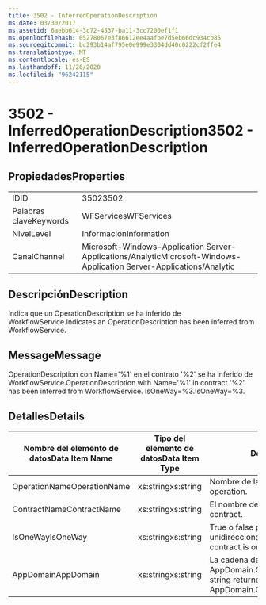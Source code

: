 ```yaml
---
title: 3502 - InferredOperationDescription
ms.date: 03/30/2017
ms.assetid: 6aebb614-3c72-4537-ba11-3cc7200ef1f1
ms.openlocfilehash: 05278067e3f86612ee4aafbe7d5eb66dc934cb85
ms.sourcegitcommit: bc293b14af795e0e999e3304dd40c0222cf2ffe4
ms.translationtype: MT
ms.contentlocale: es-ES
ms.lasthandoff: 11/26/2020
ms.locfileid: "96242115"
---
```

# <a name="3502---inferredoperationdescription"></a><span data-ttu-id="13492-102">3502 - InferredOperationDescription</span><span class="sxs-lookup"><span data-stu-id="13492-102">3502 - InferredOperationDescription</span></span>

## <a name="properties"></a><span data-ttu-id="13492-103">Propiedades</span><span class="sxs-lookup"><span data-stu-id="13492-103">Properties</span></span>  
  
|||  
|-|-|  
|<span data-ttu-id="13492-104">ID</span><span class="sxs-lookup"><span data-stu-id="13492-104">ID</span></span>|<span data-ttu-id="13492-105">3502</span><span class="sxs-lookup"><span data-stu-id="13492-105">3502</span></span>|  
|<span data-ttu-id="13492-106">Palabras clave</span><span class="sxs-lookup"><span data-stu-id="13492-106">Keywords</span></span>|<span data-ttu-id="13492-107">WFServices</span><span class="sxs-lookup"><span data-stu-id="13492-107">WFServices</span></span>|  
|<span data-ttu-id="13492-108">Nivel</span><span class="sxs-lookup"><span data-stu-id="13492-108">Level</span></span>|<span data-ttu-id="13492-109">Información</span><span class="sxs-lookup"><span data-stu-id="13492-109">Information</span></span>|  
|<span data-ttu-id="13492-110">Canal</span><span class="sxs-lookup"><span data-stu-id="13492-110">Channel</span></span>|<span data-ttu-id="13492-111">Microsoft-Windows-Application Server-Applications/Analytic</span><span class="sxs-lookup"><span data-stu-id="13492-111">Microsoft-Windows-Application Server-Applications/Analytic</span></span>|  
  
## <a name="description"></a><span data-ttu-id="13492-112">Descripción</span><span class="sxs-lookup"><span data-stu-id="13492-112">Description</span></span>  

 <span data-ttu-id="13492-113">Indica que un OperationDescription se ha inferido de WorkflowService.</span><span class="sxs-lookup"><span data-stu-id="13492-113">Indicates an OperationDescription has been inferred from WorkflowService.</span></span>  
  
## <a name="message"></a><span data-ttu-id="13492-114">Message</span><span class="sxs-lookup"><span data-stu-id="13492-114">Message</span></span>  

 <span data-ttu-id="13492-115">OperationDescription con Name='%1' en el contrato '%2' se ha inferido de WorkflowService.</span><span class="sxs-lookup"><span data-stu-id="13492-115">OperationDescription with Name='%1' in contract '%2' has been inferred from WorkflowService.</span></span> <span data-ttu-id="13492-116">IsOneWay=%3.</span><span class="sxs-lookup"><span data-stu-id="13492-116">IsOneWay=%3.</span></span>  
  
## <a name="details"></a><span data-ttu-id="13492-117">Detalles</span><span class="sxs-lookup"><span data-stu-id="13492-117">Details</span></span>  
  
|<span data-ttu-id="13492-118">Nombre del elemento de datos</span><span class="sxs-lookup"><span data-stu-id="13492-118">Data Item Name</span></span>|<span data-ttu-id="13492-119">Tipo del elemento de datos</span><span class="sxs-lookup"><span data-stu-id="13492-119">Data Item Type</span></span>|<span data-ttu-id="13492-120">Descripción</span><span class="sxs-lookup"><span data-stu-id="13492-120">Description</span></span>|  
|--------------------|--------------------|-----------------|  
|<span data-ttu-id="13492-121">OperationName</span><span class="sxs-lookup"><span data-stu-id="13492-121">OperationName</span></span>|<span data-ttu-id="13492-122">xs:string</span><span class="sxs-lookup"><span data-stu-id="13492-122">xs:string</span></span>|<span data-ttu-id="13492-123">Nombre de la operación.</span><span class="sxs-lookup"><span data-stu-id="13492-123">The name of the operation.</span></span>|  
|<span data-ttu-id="13492-124">ContractName</span><span class="sxs-lookup"><span data-stu-id="13492-124">ContractName</span></span>|<span data-ttu-id="13492-125">xs:string</span><span class="sxs-lookup"><span data-stu-id="13492-125">xs:string</span></span>|<span data-ttu-id="13492-126">El nombre del contrato.</span><span class="sxs-lookup"><span data-stu-id="13492-126">The name of the contract.</span></span>|  
|<span data-ttu-id="13492-127">IsOneWay</span><span class="sxs-lookup"><span data-stu-id="13492-127">IsOneWay</span></span>|<span data-ttu-id="13492-128">xs:string</span><span class="sxs-lookup"><span data-stu-id="13492-128">xs:string</span></span>|<span data-ttu-id="13492-129">True o false para indicar si el contrato es unidireccional.</span><span class="sxs-lookup"><span data-stu-id="13492-129">True or False indicating if the contract is one-way.</span></span>|  
|<span data-ttu-id="13492-130">AppDomain</span><span class="sxs-lookup"><span data-stu-id="13492-130">AppDomain</span></span>|<span data-ttu-id="13492-131">xs:string</span><span class="sxs-lookup"><span data-stu-id="13492-131">xs:string</span></span>|<span data-ttu-id="13492-132">La cadena devuelta por AppDomain.CurrentDomain.FriendlyName.</span><span class="sxs-lookup"><span data-stu-id="13492-132">The string returned by AppDomain.CurrentDomain.FriendlyName.</span></span>|
